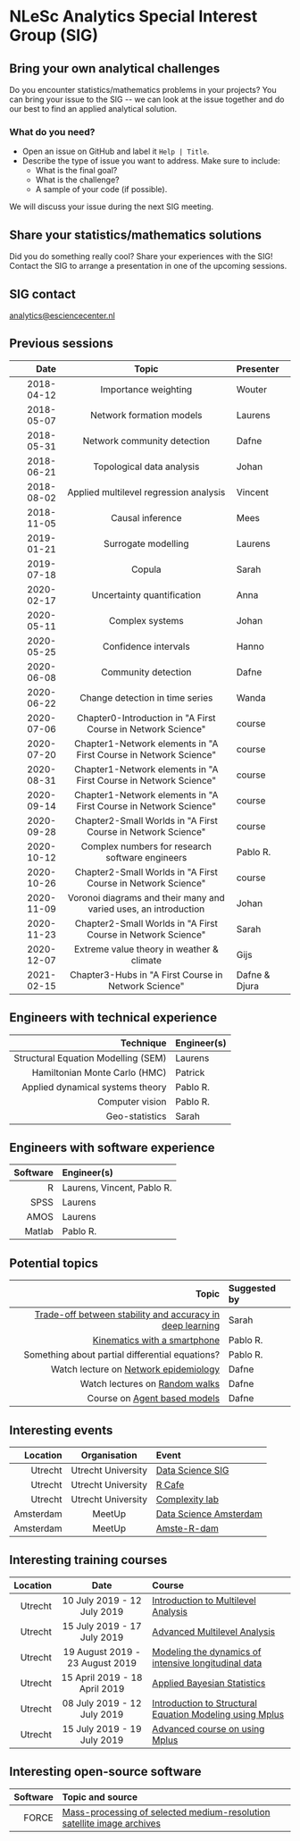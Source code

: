 #  NLeSc Analytics Special Interest Group (SIG)

## Bring your own analytical challenges

Do you encounter statistics/mathematics problems in your projects? You can bring your issue to the SIG -- we can look at the issue together and do our best to find an applied analytical solution.

### What do you need?

 - Open an issue on GitHub and label it `Help | Title`.
 - Describe the type of issue you want to address. Make sure to include:
    - What is the final goal?
    - What is the challenge?
    - A sample of your code (if possible).

We will discuss your issue during the next SIG meeting.

## Share your statistics/mathematics solutions

Did you do something really cool? Share your experiences with the SIG! Contact the SIG to arrange a presentation in one of the upcoming sessions.

## SIG contact
analytics@esciencecenter.nl

## Previous sessions

|       Date |                              Topic                               | Presenter     |
|-----------:|:----------------------------------------------------------------:|:--------------|
| 2018-04-12 |                       Importance weighting                       | Wouter        |
| 2018-05-07 |                     Network formation models                     | Laurens       |
| 2018-05-31 |                   Network community detection                    | Dafne         |
| 2018-06-21 |                    Topological data analysis                     | Johan         |
| 2018-08-02 |              Applied multilevel regression analysis              | Vincent       |
| 2018-11-05 |                         Causal inference                         | Mees          |
| 2019-01-21 |                       Surrogate modelling                        | Laurens       |
| 2019-07-18 |                              Copula                              | Sarah         |
| 2020-02-17 |                    Uncertainty quantification                    | Anna          |
| 2020-05-11 |                         Complex systems                          | Johan         |
| 2020-05-25 |                       Confidence intervals                       | Hanno         |
| 2020-06-08 |                       Community detection                        | Dafne         |
| 2020-06-22 |                 Change detection in time series                  | Wanda         |
| 2020-07-06 |   Chapter0-Introduction in "A First Course in Network Science"   | course        |
| 2020-07-20 | Chapter1-Network elements in "A First Course in Network Science" | course        |
| 2020-08-31 | Chapter1-Network elements in "A First Course in Network Science" | course        |
| 2020-09-14 | Chapter1-Network elements in "A First Course in Network Science" | course        |
| 2020-09-28 |   Chapter2-Small Worlds in "A First Course in Network Science"   | course        |
| 2020-10-12 |         Complex numbers for research software engineers          | Pablo R.      |
| 2020-10-26 |   Chapter2-Small Worlds in "A First Course in Network Science"   | course        |
| 2020-11-09 | Voronoi diagrams and their many and varied uses, an introduction | Johan         |
| 2020-11-23 |   Chapter2-Small Worlds in "A First Course in Network Science"   | Sarah         |
| 2020-12-07 |            Extreme value theory in weather & climate             | Gijs          |
| 2021-02-15 |       Chapter3-Hubs in "A First Course in Network Science"       | Dafne & Djura |

## Engineers with technical experience

|                           Technique | Engineer(s) |
|------------------------------------:|:------------|
| Structural Equation Modelling (SEM) | Laurens     |
|       Hamiltonian Monte Carlo (HMC) | Patrick     |
|    Applied dynamical systems theory | Pablo R.    |
|                     Computer vision | Pablo R.    |
|                      Geo-statistics | Sarah       |

## Engineers with software experience

| Software | Engineer(s)                |
|---------:|:---------------------------|
|        R | Laurens, Vincent, Pablo R. |
|     SPSS | Laurens                    |
|     AMOS | Laurens                    |
|   Matlab | Pablo R.                   |

## Potential topics

|                                                                                                                   Topic | Suggested by |
|------------------------------------------------------------------------------------------------------------------------:|:-------------|
| [Trade-off between stability and accuracy in deep learning](https://www.sintef.no/projectweb/geilowinterschool/2021/#/) | Sarah        |
|                                               [Kinematics with a smartphone](https://pabrod.github.io/elevator-en.html) | Pablo R.     |
|                                                                         Something about partial differential equations? | Pablo R.     |
|                                                   Watch lecture on [Network epidemiology](https://youtu.be/vwVDJVbw10k) | Dafne        |
|                            Watch lectures on [Random walks](https://www.complexityexplorer.org/courses/46-random-walks) | Dafne        |
| Course on [Agent based models](https://www.complexityexplorer.org/courses/101-introduction-to-agent-based-modeling-spring-2020) | Dafne        |



## Interesting events

|  Location |    Organisation    | Event                                                                                                            |
|----------:|:------------------:|:-----------------------------------------------------------------------------------------------------------------|
|   Utrecht | Utrecht University | [Data Science SIG](https://www.uu.nl/en/research/utrecht-applied-data-science)                                   |
|   Utrecht | Utrecht University | [R Cafe](https://github.com/UtrechtUniversity/R-data-cafe)                                                       |
|   Utrecht | Utrecht University | [Complexity lab](https://www.uu.nl/en/research/complex-systems-studies/research/complexity-laboratorium-utrecht) |
| Amsterdam |       MeetUp       | [Data Science Amsterdam](https://www.meetup.com/Data-Science-Amsterdam/)                                         |
| Amsterdam |       MeetUp       | [Amste-R-dam](https://www.meetup.com/amst-R-dam/)                                                                |

## Interesting training courses

| Location |              Date               | Course                                                                                                                                                                       |
|---------:|:-------------------------------:|:-----------------------------------------------------------------------------------------------------------------------------------------------------------------------------|
|  Utrecht |   10 July 2019 - 12 July 2019   | [Introduction to Multilevel Analysis ](https://utrechtsummerschool.nl/courses/social-sciences/introduction-to-multilevel-analysis)                                           |
|  Utrecht |   15 July 2019 - 17 July 2019   | [Advanced Multilevel Analysis](https://utrechtsummerschool.nl/courses/social-sciences/advanced-multilevel-analysis)                                                          |
|  Utrecht | 19 August 2019 - 23 August 2019 | [Modeling the dynamics of intensive longitudinal data](https://utrechtsummerschool.nl/courses/social-sciences/modeling-the-dynamics-of-intensive-longitudinal-data)          |
|  Utrecht |  15 April 2019 - 18 April 2019  | [Applied Bayesian Statistics](https://utrechtsummerschool.nl/courses/social-sciences/applied-bayesian-statistics)                                                            |
|  Utrecht |   08 July 2019 - 12 July 2019   | [Introduction to Structural Equation Modeling using Mplus](https://utrechtsummerschool.nl/courses/social-sciences/introduction-to-structural-equation-modelling-using-mplus) |
|  Utrecht |   15 July 2019 - 19 July 2019   | [Advanced course on using Mplus](https://utrechtsummerschool.nl/courses/social-sciences/advanced-course-on-using-mplus)                                                      |

## Interesting open-source software

| Software | Topic and source                                                                                                      |
|---------:|:----------------------------------------------------------------------------------------------------------------------|
|    FORCE | [Mass-processing of selected medium-resolution satellite image archives](https://www.uni-trier.de/index.php?id=63673) |
